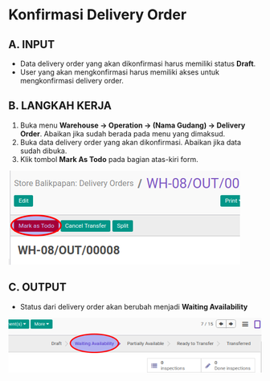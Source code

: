 # Konfirmasi Delivery Order

## A. INPUT

* Data delivery order yang akan dikonfirmasi harus memiliki status **Draft**.
* User yang akan mengkonfirmasi harus memiliki akses untuk mengkonfirmasi delivery order.

## B. LANGKAH KERJA

1. Buka menu **Warehouse -> Operation -> (Nama Gudang) -> Delivery Order**. Abaikan jika sudah berada
pada menu yang dimaksud.
2. Buka data delivery order yang akan dikonfirmasi. Abaikan jika data sudah dibuka.
3. Klik tombol **Mark As Todo** pada bagian atas-kiri form.

![](../../img/delivery-order/tombol-mark-as-todo.png)

## C. OUTPUT

* Status dari delivery order akan berubah menjadi **Waiting Availability**

![](../../img/delivery-order/status-waiting.png)
